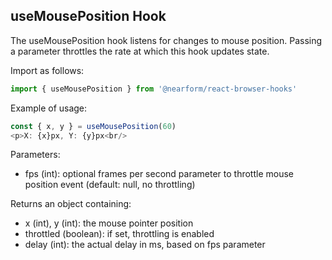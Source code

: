 ## useMousePosition Hook

The useMousePosition hook listens for changes to mouse position.  Passing a parameter throttles the rate at which this hook updates state.

Import as follows:

```javascript
import { useMousePosition } from '@nearform/react-browser-hooks' 
```

Example of usage:

```javascript
const { x, y } = useMousePosition(60)
<p>X: {x}px, Y: {y}px<br/>
```

Parameters:
- fps (int): optional frames per second parameter to throttle mouse position event (default: null, no throttling)

Returns an object containing:
- x (int), y (int): the mouse pointer position
- throttled (boolean): if set, throttling is enabled
- delay (int): the actual delay in ms, based on fps parameter